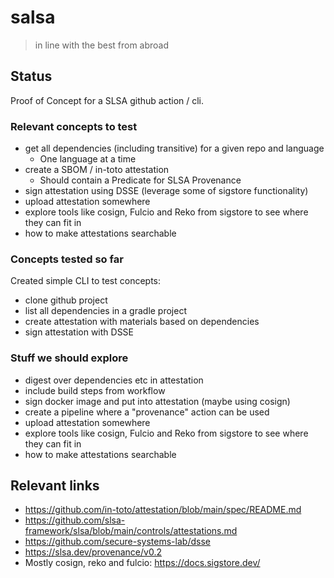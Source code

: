 # salsa

>in line with the best from abroad

## Status

Proof of Concept for a SLSA github action / cli.

### Relevant concepts to test

* get all dependencies (including transitive) for a given repo and language
    * One language at a time
* create a SBOM / in-toto attestation
    * Should contain a Predicate for SLSA Provenance
* sign attestation using DSSE (leverage some of sigstore functionality)
* upload attestation somewhere
* explore tools like cosign, Fulcio and Reko from sigstore to see where they can fit in
* how to make attestations searchable


### Concepts tested so far

Created simple CLI to test concepts:

* clone github project
* list all dependencies in a gradle project
* create attestation with materials based on dependencies
* sign attestation with DSSE


### Stuff we should explore

* digest over dependencies etc in attestation
* include build steps from workflow
* sign docker image and put into attestation (maybe using cosign)
* create a pipeline where a "provenance" action can be used
* upload attestation somewhere
* explore tools like cosign, Fulcio and Reko from sigstore to see where they can fit in
* how to make attestations searchable

## Relevant links
* https://github.com/in-toto/attestation/blob/main/spec/README.md
* https://github.com/slsa-framework/slsa/blob/main/controls/attestations.md
* https://github.com/secure-systems-lab/dsse
* https://slsa.dev/provenance/v0.2
* Mostly cosign, reko and fulcio: https://docs.sigstore.dev/
